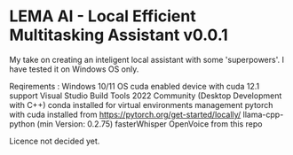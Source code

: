 # LEMA AI - Local Efficient Multitasking Assistant v0.0.1
My take on creating an inteligent local assistant with some 'superpowers'. I have tested it on Windows OS only.

Reqirements :  Windows 10/11 OS
               cuda enabled device with cuda 12.1 support
               Visual Studio Build Tools 2022 Community (Desktop Development with C++)
               conda installed for virtual environments management
               pytorch with cuda installed from https://pytorch.org/get-started/locally/
               llama-cpp-python (min Version: 0.2.75)
               fasterWhisper
               OpenVoice from this repo
               
               

Licence not decided yet.
